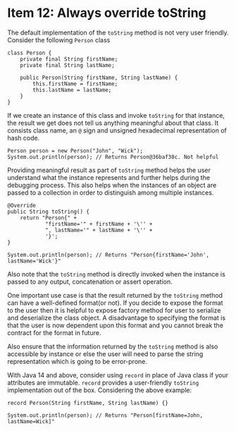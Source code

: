 # Item 12: Always override toString

The default implementation of the `toString` method is not very user friendly. Consider the following `Person` class
```
class Person {
    private final String firstName;
    private final String lastName;

    public Person(String firstName, String lastName) {
        this.firstName = firstName;
        this.lastName = lastName;
    }
}
```
If we create an instance of this class and invoke `toString` for that instance, the result we get does not tell us anything meaningful about that class. It consists class name, an `@` sign and unsigned hexadecimal representation of hash code.
```
Person person = new Person("John", "Wick");
System.out.println(person); // Returns Person@36baf30c. Not helpful
```

Providing meaningful result as part of `toString` method helps the user understand what the instance represents and further helps during the debugging process. This also helps when the instances of an object are passed to a collection in order to distinguish among multiple instances.
```
@Override
public String toString() {
    return "Person{" +
            "firstName='" + firstName + '\'' +
            ", lastName='" + lastName + '\'' +
            '}';
}

System.out.println(person); // Returns "Person{firstName='John', lastName='Wick'}"
```

Also note that the `toString` method is directly invoked when the instance is passed to any output, concatenation or assert operation. 

One important use case is that the result returned by the `toString` method can have a well-defined format(or not). If you decide to expose the format to the user then it is helpful to expose factory method for user to serialize and deserialize the class object. A disadvantage to specifying the format is that the user is now dependent upon this format and you cannot break the contract for the format in future.

Also ensure that the information returned by the `toString` method is also accessible by instance or else the user will need to parse the string representation which is going to be error-prone.

With Java 14 and above, consider using `record` in place of Java class if your attributes are immutable. `record` provides a user-friendly `toString` implementation out of the box. Considering the above example:
```
record Person(String firstName, String lastName) {}

System.out.println(person); // Returns "Person[firstName=John, lastName=Wick]"
```